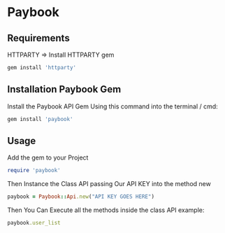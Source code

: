 # Paybook

## Requirements

HTTPARTY => Install HTTPARTY gem
```ruby
gem install 'httparty'
```


## Installation Paybook Gem

Install the Paybook API Gem Using this command into the terminal / cmd:

```ruby
gem install 'paybook'
```

## Usage

Add the gem to your Project

```ruby
require 'paybook'
```

Then Instance the Class API passing Our API KEY into the method new

```ruby
paybook = Paybook::Api.new("API KEY GOES HERE")
```

Then You Can Execute all the methods inside the class API example:

```ruby
paybook.user_list
```
